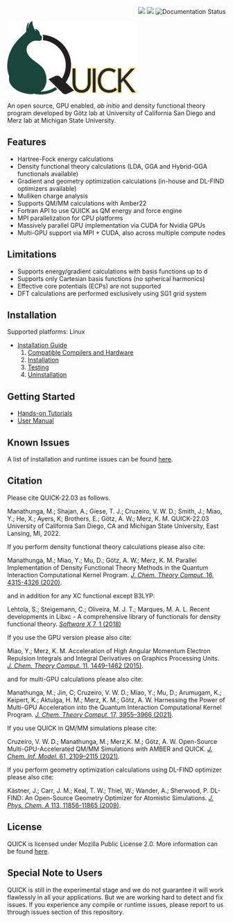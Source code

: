 <p align="right">
<img src="https://github.com/Madu86/QUICK/workflows/Serial%20Build/badge.svg">
<img src="https://github.com/Madu86/QUICK/workflows/MPI%20Build/badge.svg">
<img src='https://readthedocs.org/projects/quick-docs/badge/?version=22.3.0' alt='Documentation Status' />
</p>
<p align="left">
<img width="299" height="169" src="./tools/logo.png">
</p>

An open source, GPU enabled, *ab initio* and density functional
theory program developed by Götz lab at University of California San Diego and Merz
lab at Michigan State University.

Features
--------
* Hartree-Fock energy calculations 
* Density functional theory calculations (LDA, GGA and Hybrid-GGA functionals available)
* Gradient and geometry optimization calculations (in-house and DL-FIND optimizers available) 
* Mulliken charge analysis
* Supports QM/MM calculations with Amber22
* Fortran API to use QUICK as QM energy and force engine
* MPI parallelization for CPU platforms
* Massively parallel GPU implementation via CUDA for Nvidia GPUs
* Multi-GPU support via MPI + CUDA, also across multiple compute nodes

Limitations
-----------
* Supports energy/gradient calculations with basis functions up to d
* Supports only Cartesian basis functions (no spherical harmonics)
* Effective core potentials (ECPs) are not supported
* DFT calculations are performed exclusively using SG1 grid system 

Installation
------------
Supported platforms: Linux

* [Installation Guide](https://quick-docs.readthedocs.io/en/22.3.0/installation-guide.html#installation-guide)
   1. [Compatible Compilers and Hardware](https://quick-docs.readthedocs.io/en/22.3.0/installation-guide.html#compatible-compilers-and-hardware)
   2. [Installation](https://quick-docs.readthedocs.io/en/22.3.0/installation-guide.html#installation)
   3. [Testing](https://quick-docs.readthedocs.io/en/22.3.0/installation-guide.html#environment-variables-and-testing)
   4. [Uninstallation](https://quick-docs.readthedocs.io/en/22.3.0/installation-guide.html#uninstallation-and-cleaning)

Getting Started
---------------
* [Hands-on Tutorials](https://quick-docs.readthedocs.io/en/22.3.0/hands-on-tutorials.html)
* [User Manual](https://quick-docs.readthedocs.io/en/22.3.0/user-manual.html)

Known Issues
------------
A list of installation and runtime issues can be found [here](https://quick-docs.readthedocs.io/en/22.3.0/known-issues.html#known-issues-of-current-version).

Citation
--------
Please cite QUICK-22.03 as follows.

Manathunga, M.; Shajan, A.; Giese, T. J.; Cruzeiro, V. W. D.; Smith, J.; Miao, Y.; He, X.; Ayers, K;
Brothers, E.; Götz, A. W.; Merz, K. M. QUICK-22.03 University of California San Diego, CA and Michigan State University, East Lansing, MI, 2022.

If you perform density functional theory calculations please also cite:

Manathunga, M.; Miao, Y.; Mu, D.; Götz, A. W.; Merz, K. M.
Parallel Implementation of Density Functional Theory Methods in the Quantum Interaction Computational Kernel Program. 
[*J. Chem. Theory Comput.* 16, 4315-4326 (2020)](https://pubs.acs.org/doi/10.1021/acs.jctc.0c00290).

and in addition for any XC functional except B3LYP:

Lehtola, S.; Steigemann, C.; Oliveira, M. J. T.; Marques, M. A. L.
Recent developments in Libxc - A comprehensive library of functionals for density functional theory.
[*Software X* 7, 1 (2018)](http://dx.doi.org/10.1016/j.softx.2017.11.002)

If you use the GPU version please also cite:

Miao, Y.; Merz, K. M.
Acceleration of High Angular Momentum Electron Repulsion Integrals and Integral Derivatives on Graphics Processing Units. 
[*J. Chem. Theory Comput.* 11, 1449–1462 (2015)](https://pubs.acs.org/doi/10.1021/ct500984t).

and for multi-GPU calculations please also cite:

Manathunga, M.; Jin, C; Cruzeiro, V. W. D.; Miao, Y.; Mu, D.; Arumugam, K.; Keipert, K.; Aktulga, H. M.; Merz, K. M.; Götz, A. W. 
Harnessing the Power of Multi-GPU Acceleration into the Quantum Interaction Computational Kernel Program.
[*J. Chem. Theory Comput.* 17, 3955–3966 (2021)](https://pubs.acs.org/doi/abs/10.1021/acs.jctc.1c00145).

If you use QUICK in QM/MM simulations please cite:

Cruzeiro, V. W. D.; Manathunga, M.; Merz,K. M.; Götz, A. W.
Open-Source Multi-GPU-Accelerated QM/MM Simulations with AMBER and QUICK.
[*J. Chem. Inf. Model.* 61, 2109–2115 (2021)](https://pubs.acs.org/doi/abs/10.1021/acs.jcim.1c00169).

If you perform geometry optimization calculations using DL-FIND optimizer please also cite:

Kästner, J.; Carr, J. M.; Keal, T. W.; Thiel, W.; Wander, A.; Sherwood, P. DL-FIND: An Open-Source Geometry Optimizer for Atomistic Simulations. 
[*J. Phys. Chem. A* 113, 11856-11865 (2009)](https://pubs.acs.org/doi/10.1021/jp9028968).

License
-------
QUICK is licensed under Mozilla Public License 2.0. More information can be found [here](https://quick-docs.readthedocs.io/en/22.3.0/license.html#mozilla-public-license-version-2-0).

Special Note to Users
---------------------
QUICK is still in the experimental stage and we do not guarantee
it will work flawlessly in all your applications. But we are working hard to
detect and fix issues. If you experience any compile or runtime issues, please
report to us through issues section of this repository.
